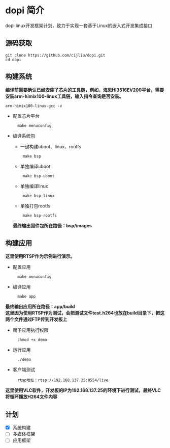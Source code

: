 dopi 简介
=========
dopi linux开发框架计划，致力于实现一套基于Linux的嵌入式开发集成接口   

  

源码获取  
--------
    git clone https://github.com/cijliu/dopi.git  
    cd dopi


## 构建系统  

**编译前需要确认已经安装了芯片的工具链，例如，海思HI3516EV200平台，需要安装arm-himix100-linux工具链，输入指令查询是否安装。**  

    arm-himix100-linux-gcc -v



* 配置芯片平台  

        make menuconfig    

* 编译系统包  

  * 一键构建uboot、linux、rootfs  

         make bsp  

  * 单独编译uboot  

         make bsp-uboot  

  * 单独编译linux  

         make bsp-linux  

  * 单独打包rootfs  

         make bsp-rootfs  

  **最终输出固件包所在路径：bsp/images**
  
## 构建应用  

**这里使用RTSP作为示例进行演示。** 
* 配置应用  

        make menuconfig    
    
* 编译应用  

        make app    
    

**最终输出应用所在路径：app/build**  
**这里因为使用RTSP作为测试，会把测试文件test.h264也放在build目录下，把这两个文件通过FTP传到开发板上**  
* 赋予应用执行权限  

        chmod +x demo    
* 运行应用  

        ./demo    

* 客户端测试 

        rtsp地址：rtsp://192.168.137.25:8554/live    
        
 **这里使用VLC软件，开发板的IP为192.168.137.25的环境下进行测试，最终VLC将循环播放H264文件内容**  

计划  
-----
- [x] 系统构建  
- [ ] 多媒体框架  
- [ ] 应用框架  
